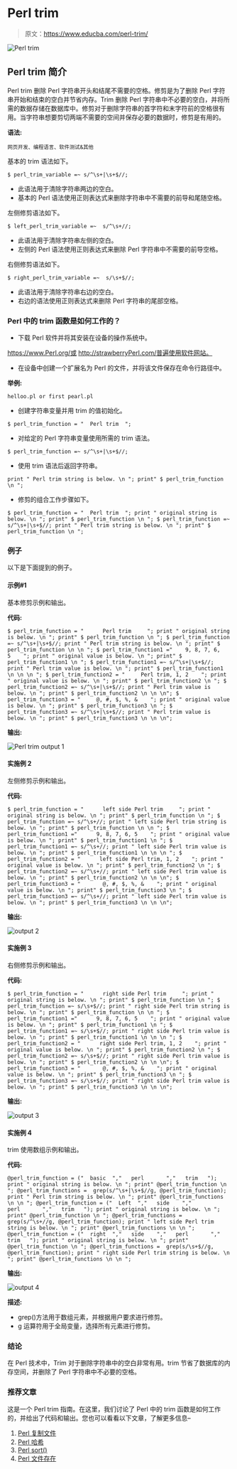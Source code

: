 # Perl trim

> 原文：<https://www.educba.com/perl-trim/>

![Perl trim](img/6717b0a5d8a4a8758b6c5767ee141985.png)



## Perl trim 简介

Perl trim 删除 Perl 字符串开头和结尾不需要的空格。修剪是为了删除 Perl 字符串开始和结束的空白并节省内存。Trim 删除 Perl 字符串中不必要的空白，并将所需的数据存储在数据库中。修剪对于删除字符串的首字符和末字符前的空格很有用。当字符串想要剪切两端不需要的空间并保存必要的数据时，修剪是有用的。

**语法:**

<small>网页开发、编程语言、软件测试&其他</small>

基本的 trim 语法如下。

`$ perl_trim_variable =~ s/^\s+|\s+$//;`

*   此语法用于清除字符串两边的空白。
*   基本的 Perl 语法使用正则表达式来删除字符串中不需要的前导和尾随空格。

左侧修剪语法如下。

`$ left_perl_trim_variable =~  s/^\s+//;`

*   此语法用于清除字符串左侧的空白。
*   左侧的 Perl 语法使用正则表达式来删除 Perl 字符串中不需要的前导空格。

右侧修剪语法如下。

`$ right_perl_trim_variable =~  s/\s+$//;`

*   此语法用于清除字符串右边的空白。
*   右边的语法使用正则表达式来删除 Perl 字符串的尾部空格。

### Perl 中的 trim 函数是如何工作的？

*   下载 Perl 软件并将其安装在设备的操作系统中。

https://www.Perl.org/或 http://strawberryPerl.com/普遍使用软件网站。

*   在设备中创建一个扩展名为 Perl 的文件，并将该文件保存在命令行路径中。

**举例:**

`helloo.pl or first pearl.pl`

*   创建字符串变量并用 trim 的值初始化。

`$ perl_trim_function = "  Perl trim  ";`

*   对给定的 Perl 字符串变量使用所需的 trim 语法。

`$ perl_trim_function =~ s/^\s+|\s+$//;`

*   使用 trim 语法后返回字符串。

`print " Perl trim string is below. \n ";
print" $ perl_trim_function \n ";`

*   修剪的组合工作步骤如下。

`$ perl_trim_function = "  Perl trim  ";
print " original string is below. \n ";
print" $ perl_trim_function \n ";
$ perl_trim_function =~ s/^\s+|\s+$//;
print " Perl trim string is below. \n ";
print" $ perl_trim_function \n ";`

### 例子

以下是下面提到的例子。

#### 示例#1

基本修剪示例和输出。

**代码:**

`$ perl_trim_function = "      Perl trim     ";
print " original string is below. \n ";
print" $ perl_trim_function \n ";
$ perl_trim_function =~ s/^\s+|\s+$//;
print " Perl trim string is below. \n ";
print" $ perl_trim_function \n \n ";
$ perl_trim_function1 ="    9, 8, 7, 6, 5    ";
print " original value is below. \n ";
print" $ perl_trim_function1 \n ";
$ perl_trim_function1 =~ s/^\s+|\s+$//;
print " Perl trim value is below. \n ";
print" $ perl_trim_function1 \n \n \n ";
$ perl_trim_function2 = "     Perl trim, 1, 2    ";
print " original value is below. \n ";
print" $ perl_trim_function2 \n ";
$ perl_trim_function2 =~ s/^\s+|\s+$//;
print " Perl trim value is below. \n ";
print" $ perl_trim_function2 \n \n \n";
$ perl_trim_function3 = "     @, #, $, %, &    ";
print " original value is below. \n ";
print" $ perl_trim_function3 \n ";
$ perl_trim_function3 =~ s/^\s+|\s+$//;
print " Perl trim value is below. \n ";
print" $ perl_trim_function3 \n \n \n";`

**输出:**

![Perl trim output 1](img/30f879221896282fee48f7266d1c6f8a.png)



#### 实施例 2

左侧修剪示例和输出。

**代码:**

`$ perl_trim_function = "      left side Perl trim     ";
print " original string is below. \n ";
print" $ perl_trim_function \n ";
$ perl_trim_function =~ s/^\s+//;
print " left side Perl trim string is below. \n ";
print" $ perl_trim_function \n \n ";
$ perl_trim_function1 ="      9, 8, 7, 6, 5    ";
print " original value is below. \n ";
print" $ perl_trim_function1 \n ";
$ perl_trim_function1 =~ s/^\s+//;
print " left side Perl trim value is below. \n ";
print" $ perl_trim_function1 \n \n \n ";
$ perl_trim_function2 = "      left side Perl trim, 1, 2    ";
print " original value is below. \n ";
print" $ perl_trim_function2 \n ";
$ perl_trim_function2 =~ s/^\s+//;
print " left side Perl trim value is below. \n ";
print" $ perl_trim_function2 \n \n \n";
$ perl_trim_function3 = "       @, #, $, %, &    ";
print " original value is below. \n ";
print" $ perl_trim_function3 \n ";
$ perl_trim_function3 =~ s/^\s+//;
print " left side Perl trim value is below. \n ";
print" $ perl_trim_function3 \n \n \n";`

**输出:**

![output 2](img/c636d3052f842c6027cf2a1377b60594.png)



#### 实施例 3

右侧修剪示例和输出。

**代码:**

`$ perl_trim_function = "      right side Perl trim     ";
print " original string is below. \n ";
print" $ perl_trim_function \n ";
$ perl_trim_function =~ s/\s+$//;
print " right side Perl trim string is below. \n ";
print" $ perl_trim_function \n \n ";
$ perl_trim_function1 ="      9, 8, 7, 6, 5    ";
print " original value is below. \n ";
print" $ perl_trim_function1 \n ";
$ perl_trim_function1 =~ s/\s+$//;
print " right side Perl trim value is below. \n ";
print" $ perl_trim_function1 \n \n \n ";
$ perl_trim_function2 = "      right side Perl trim, 1, 2    ";
print " original value is below. \n ";
print" $ perl_trim_function2 \n ";
$ perl_trim_function2 =~ s/\s+$//;
print " right side Perl trim value is below. \n ";
print" $ perl_trim_function2 \n \n \n";
$ perl_trim_function3 = "       @, #, $, %, &    ";
print " original value is below. \n ";
print" $ perl_trim_function3 \n ";
$ perl_trim_function3 =~ s/\s+$//;
print " right side Perl trim value is below. \n ";
print" $ perl_trim_function3 \n \n \n";`

**输出:**

![output 3](img/414717cad3d8aac828569bfede1b45c5.png)



#### 实施例 4

trim 使用数组示例和输出。

**代码:**

`@perl_trim_function = ("  basic  ","   perl       ","   trim   ");
print " original string is below. \n ";
print" @perl_trim_function \n ";
@perl_trim_functions =  grep(s/^\s+|\s+$//g, @perl_trim_function);
print " Perl trim string is below. \n ";
print" @perl_trim_functions \n \n ";
@perl_trim_function = ("  Left  ","   side    ","   perl       ","   trim   ");
print " original string is below. \n ";
print" @perl_trim_function \n ";
@perl_trim_functions =  grep(s/^\s+//g, @perl_trim_function);
print " left side Perl trim string is below. \n ";
print" @perl_trim_functions \n \n ";
@perl_trim_function = ("  right  ","   side    ","   perl       ","   trim   ");
print " original string is below. \n ";
print" @perl_trim_function \n ";
@perl_trim_functions =  grep(s/\s+$//g, @perl_trim_function);
print " right side Perl trim string is below. \n ";
print" @perl_trim_functions \n \n ";`

**输出:**

![output 4](img/9a8883fef3d42638277a26c89f87d1d2.png)



**描述:**

*   grep()方法用于数组元素，并根据用户要求进行修剪。
*   g 运算符用于全局变量，选择所有元素进行修剪。

### 结论

在 Perl 技术中，Trim 对于删除字符串中的空白非常有用。trim 节省了数据库的内存空间，并删除了 Perl 字符串中不必要的空格。

### 推荐文章

这是一个 Perl trim 指南。在这里，我们讨论了 Perl 中的 trim 函数是如何工作的，并给出了代码和输出。您也可以看看以下文章，了解更多信息–

1.  [Perl 复制文件](https://www.educba.com/perl-copy-file/)
2.  [Perl 哈希](https://www.educba.com/perl-hash/)
3.  [Perl sort()](https://www.educba.com/perl-sort/)
4.  [Perl 文件存在](https://www.educba.com/perl-file-exists/)





